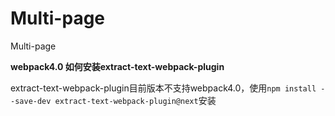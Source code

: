 # Multi-page
Multi-page


**webpack4.0 如何安装extract-text-webpack-plugin**

extract-text-webpack-plugin目前版本不支持webpack4.0，使用`npm install --save-dev extract-text-webpack-plugin@next`安装